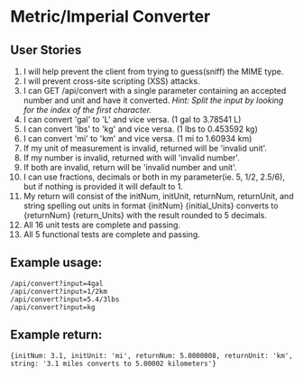 # Metric/Imperial Converter


## User Stories

  1. I will help prevent the client from trying to guess(sniff) the MIME type.
  2. I will prevent cross-site scripting (XSS) attacks.
  3. I can GET /api/convert with a single parameter containing an accepted number and unit and have it converted.
*Hint: Split the input by looking for the index of the first character.*
  4. I can convert 'gal' to 'L' and vice versa. (1 gal to 3.78541 L)
  5. I can convert 'lbs' to 'kg' and vice versa. (1 lbs to 0.453592 kg)
  6. I can convert 'mi' to 'km' and vice versa. (1 mi to 1.60934 km)
  7. If my unit of measurement is invalid, returned will be 'invalid unit'.
  8. If my number is invalid, returned with will 'invalid number'.
  9. If both are invalid, return will be 'invalid number and unit'.
  10. I can use fractions, decimals or both in my parameter(ie. 5, 1/2, 2.5/6), but if nothing is provided it will default to 1.
  11. My return will consist of the initNum, initUnit, returnNum, returnUnit, and string spelling out units in format {initNum} {initial_Units} converts to {returnNum} {return_Units} with the result rounded to 5 decimals.
  12. All 16 unit tests are complete and passing.
  13. All 5 functional tests are complete and passing.


## Example usage:
```
/api/convert?input=4gal
/api/convert?input=1/2km
/api/convert?input=5.4/3lbs
/api/convert?input=kg
```


## Example return:
```
{initNum: 3.1, initUnit: 'mi', returnNum: 5.0000008, returnUnit: 'km', string: '3.1 miles converts to 5.00002 kilometers'}
```